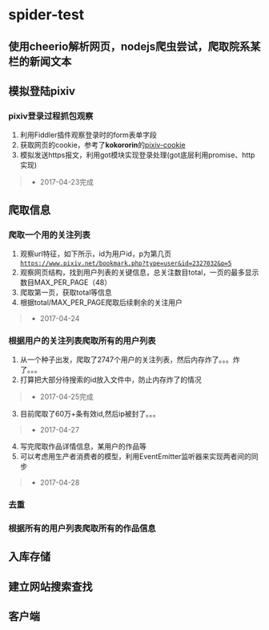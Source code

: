 # spider-test

## 使用cheerio解析网页，nodejs爬虫尝试，爬取院系某栏的新闻文本

## 模拟登陆pixiv
### pixiv登录过程抓包观察
1. 利用Fiddler插件观察登录时的form表单字段
2. 获取网页的cookie，参考了**kokororin**的[pixiv-cookie](https://github.com/kokororin/pixiv-cookie)
3. 模拟发送https报文，利用got模块实现登录处理(got底层利用promise、http实现)

> * 2017-04-23完成

## 爬取信息
### 爬取一个用的关注列表
1. 观察url特征，如下所示，id为用户id，p为第几页<code>https://www.pixiv.net/bookmark.php?type=user&id=2327032&p=5</code>
2. 观察网页结构，找到用户列表的关键信息，总关注数目total，一页的最多显示数目MAX_PER_PAGE（48）
3. 爬取第一页，获取total等信息
4. 根据total/MAX_PER_PAGE爬取后续剩余的关注用户

> * 2017-04-24

### 根据用户的关注列表爬取所有的用户列表
1. 从一个种子出发，爬取了2747个用户的关注列表，然后内存炸了。。。炸了。。。
2. 打算把大部分待搜索的id放入文件中，防止内存炸了的情况

> * 2017-04-25完成

3. 目前爬取了60万+条有效id,然后ip被封了。。。

> * 2017-04-27

4. 写完爬取作品详情信息，某用户的作品等
5. 可以考虑用生产者消费者的模型，利用EventEmitter监听器来实现两者间的同步

> * 2017-04-28

### 去重

### 根据所有的用户列表爬取所有的作品信息

## 入库存储

## 建立网站搜索查找

## 客户端
